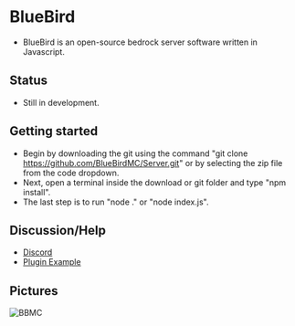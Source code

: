 # BlueBird
- BlueBird is an open-source bedrock server software written in Javascript.

## Status
- Still in development.

## Getting started
- Begin by downloading the git using the command "git clone https://github.com/BlueBirdMC/Server.git" or by selecting the zip file from the code dropdown. 
- Next, open a terminal inside the download or git folder and type "npm install".
- The last step is to run "node ." or "node index.js".

## Discussion/Help
- [Discord](https://discord.gg/rZ6DBFzDYe)
- [Plugin Example](https://github.com/BlueBirdMC/BBMC-TestPlugin)

## Pictures
![BBMC](https://i.ibb.co/L092zSF/image-2.png)
